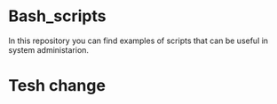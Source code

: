 # Bash_scripts

In this repository you can find examples of scripts that can be useful in system administarion.


# Tesh change
